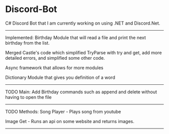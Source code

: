 # Discord-Bot
C# Discord Bot that I am currently working on using .NET and Discord.Net.

------------------------------------------------------

Implemented:
Birthday Module that will read a file and print the next birthday from the list.

Merged Castle's code which simplified TryParse with try and get, add more detailed errors, and simplified some other code. 

Async framework that allows for more modules

Dictionary Module that gives you definition of a word

-----------------------------------------------------

TODO Main:
Add Birthday commands such as append and delete without having to open the file

-----------------------------------------------------

TODO Methods:
Song Player - Plays song from youtube

Image Get - Runs an api on some website and returns images. 

-----------------------------------------------------
